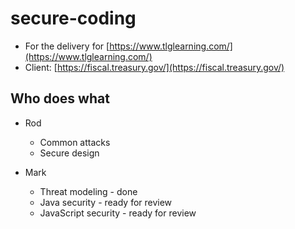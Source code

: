 # secure-coding

* For the delivery for [https://www.tlglearning.com/](https://www.tlglearning.com/)
* Client: [https://fiscal.treasury.gov/](https://fiscal.treasury.gov/)

## Who does what

* Rod
  * Common attacks
  * Secure design

* Mark
  * Threat modeling - done
  * Java security - ready for review
  * JavaScript security - ready for review




